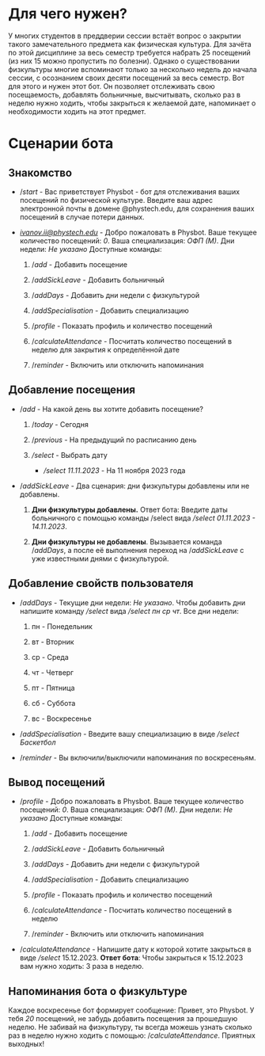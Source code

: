 
# Для чего нужен?

У многих студентов в преддверии сессии встаёт вопрос о закрытии такого
замечательного предмета как физическая культура. Для зачёта по этой
дисциплине за весь семестр требуется набрать 25 посещений (из них 15
можно пропустить по болезни). Однако о существовании физкультуры многие
вспоминают только за несколько недель до начала сессии, с осознанием
своих десяти посещений за весь семестр. Вот для этого и нужен этот бот.
Он позволяет отслеживать свою посещаемость, добавлять больничные,
высчитывать, сколько раз в неделю нужно ходить, чтобы закрыться к
желаемой дате, напоминает о необходимости ходить на этот предмет.

# Сценарии бота

## Знакомство

-   $/start$ - Вас приветствует Physbot - бот для отслеживания ваших
    посещений по физической культуре. Введите ваш адрес электронной
    почты в домене \@phystech.edu, для сохранения ваших посещений в
    случае потери данных.

-   *ivanov.ii@phystech.edu* - Добро пожаловать в Physbot.
  Ваше текущее количество посещений: *0*.
  Ваша специализация: *ОФП (М)*.
  Дни недели: *Не указано*
  Доступные команды:

    1.  $/add$ - Добавить посещение

    2.  $/addSickLeave$ - Добавить больничный

    3.  $/addDays$ - Добавить дни недели с физкультурой

    4.  $/addSpecialisation$ - Добавить специализацию

    5.  $/profile$ - Показать профиль и количество посещений

    6.  $/calculateAttendance$ - Посчитать количество посещений в неделю для закрытия к определённой дате

    7.  $/reminder$ - Включить или отключить напоминания

## Добавление посещения

-   $/add$ - На какой день вы хотите добавить посещение?

    1.  $/today$ - Сегодня

    2.  $/previous$ - На предыдущий по расписанию день

    3.  */select* - Выбрать дату

        -   */select 11.11.2023* - На 11 ноября 2023 года

-   $/addSickLeave$ - Два сценария: дни физкультуры добавлены или не
    добавлены.

    1.  **Дни физкультуры добавлены.** Ответ бота: Введите даты
        больничного с помощью команды /select вида */select
        01.11.2023 - 14.11.2023*.

    2.  **Дни физкультуры не добавлены**. Вызывается команда $/addDays$,
        а после её выполнения переход на $/addSickLeave$ с уже
        известными днями с физкультурой.

## Добавление свойств пользователя

-   $/addDays$ - Текущие дни недели: *Не указано*. Чтобы добавить дни
    напишите команду */select* вида */select пн ср чт*. Все дни недели:

    1.  пн - Понедельник

    2.  вт - Вторник

    3.  ср - Среда

    4.  чт - Четверг

    5.  пт - Пятница

    6.  сб - Суббота

    7.  вс - Воскресенье

-   $/addSpecialisation$ - Введите вашу специализацию в виде */select
    Баскетбол*

-   $/reminder$ - Вы включили/выключили напоминания по воскресеньям.

## Вывод посещений

-   $/profile$ - Добро пожаловать в Physbot. Ваше текущее количество
    посещений: *0*. Ваша специализация: *ОФП (М)*. Дни недели: *Не
    указано* Доступные команды:

    1.  $/add$ - Добавить посещение

    2.  $/addSickLeave$ - Добавить больничный

    3.  $/addDays$ - Добавить дни недели с физкультурой

    4.  $/addSpecialisation$ - Добавить специализацию

    5.  $/profile$ - Показать профиль и количество посещений

    6.  $/calculateAttendance$ - Посчитать количество посещений в неделю

    7.  $/reminder$ - Включить или отключить напоминания

-   $/calculateAttendance$ - Напишите дату к которой хотите закрыться в
    виде */select* $15.12.2023$. **Ответ бота**: Чтобы закрыться к
    $15.12.2023$ вам нужно ходить: $3$ раза в неделю.

## Напоминания бота о физкультуре

Каждое воскресенье бот формирует сообщение: Привет, это Physbot. У тебя
*20* посещений, не забудь добавить посещения за прошедшую неделю. Не
забивай на физкультуру, ты всегда можешь узнать сколько раз в неделю
нужно ходить с помощью: $/calculateAttendance$. Приятных выходных!
